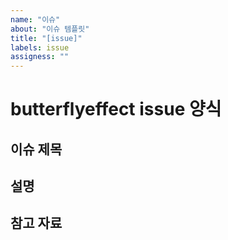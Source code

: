 ```yaml
---
name: "이슈"
about: "이슈 템플릿"
title: "[issue]"
labels: issue
assigness: ""
---
```


# butterflyeffect issue 양식

## 이슈 제목

<!-- 이슈의 주제 or 제목을 적어주세요 -->

## 설명

<!-- 설명을 적어주세요 -->

## 참고 자료

<!-- 파일이나 url 등 관련 참조 내용을 기입해주세요 -->
